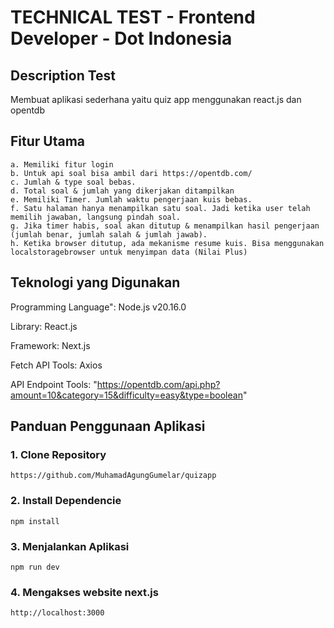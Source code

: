 # TECHNICAL TEST - Frontend Developer - Dot Indonesia

## Description Test

Membuat aplikasi sederhana yaitu quiz app menggunakan react.js dan opentdb

## Fitur Utama

    a. Memiliki fitur login
    b. Untuk api soal bisa ambil dari https://opentdb.com/
    c. Jumlah & type soal bebas.
    d. Total soal & jumlah yang dikerjakan ditampilkan
    e. Memiliki Timer. Jumlah waktu pengerjaan kuis bebas.
    f. Satu halaman hanya menampilkan satu soal. Jadi ketika user telah memilih jawaban, langsung pindah soal.
    g. Jika timer habis, soal akan ditutup & menampilkan hasil pengerjaan (jumlah benar, jumlah salah & jumlah jawab).
    h. Ketika browser ditutup, ada mekanisme resume kuis. Bisa menggunakan localstoragebrowser untuk menyimpan data (Nilai Plus)

## Teknologi yang Digunakan

Programming Language": Node.js v20.16.0

Library: React.js

Framework: Next.js

Fetch API Tools: Axios

API Endpoint Tools: "https://opentdb.com/api.php?amount=10&category=15&difficulty=easy&type=boolean"

## Panduan Penggunaan Aplikasi

### 1. Clone Repository

    https://github.com/MuhamadAgungGumelar/quizapp

### 2. Install Dependencie

    npm install

### 3. Menjalankan Aplikasi

    npm run dev

### 4. Mengakses website next.js

    http://localhost:3000

